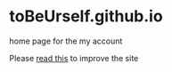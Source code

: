 # toBeUrself.github.io
home page for the my account

Please [read this](https://developers.google.com/web/fundamentals/web-app-manifest/) to improve the site 
